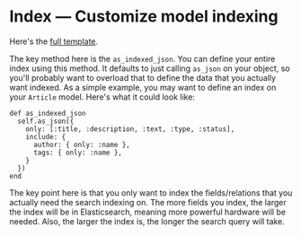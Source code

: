 # Index — Customize model indexing

Here's the [full template](https://github.com/elastic/elasticsearch-rails/blob/master/elasticsearch-rails/lib/rails/templates/searchable.rb).

The key method here is the `as_indexed_json`. You can define your entire index using this method. It defaults to just calling `as_json` on your object, so you'll probably want to overload that to define the data that you actually want indexed. As a simple example, you may want to define an index on your `Article` model. Here's what it could look like:

	def as_indexed_json
	  self.as_json({
	    only: [:title, :description, :text, :type, :status],
	    include: {
	      author: { only: :name },
	      tags: { only: :name },
	    }
	  })
	end

The key point here is that you only want to index the fields/relations that you actually need the search indexing on. The more fields you index, the larger the index will be in Elasticsearch, meaning more powerful hardware will be needed. Also, the larger the index is, the longer the search query will take.